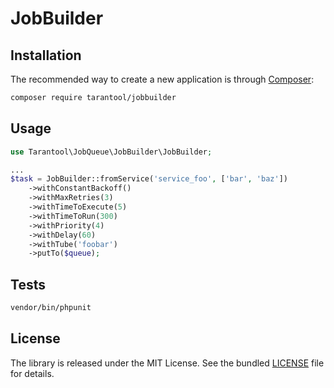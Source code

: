 # JobBuilder


## Installation

The recommended way to create a new application is through [Composer](http://getcomposer.org):

```sh
composer require tarantool/jobbuilder
```


## Usage

```php
use Tarantool\JobQueue\JobBuilder\JobBuilder;

...
$task = JobBuilder::fromService('service_foo', ['bar', 'baz'])
    ->withConstantBackoff()
    ->withMaxRetries(3)
    ->withTimeToExecute(5)
    ->withTimeToRun(300)
    ->withPriority(4)
    ->withDelay(60)
    ->withTube('foobar')
    ->putTo($queue);
```


## Tests

```bash
vendor/bin/phpunit
```


## License

The library is released under the MIT License. See the bundled [LICENSE](LICENSE) file for details.
